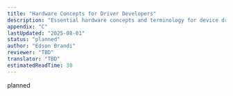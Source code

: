 ```yaml
---
title: "Hardware Concepts for Driver Developers"
description: "Essential hardware concepts and terminology for device driver development"
appendix: "C"
lastUpdated: "2025-08-01"
status: "planned"
author: "Edson Brandi"
reviewer: "TBD"
translator: "TBD"
estimatedReadTime: 30
---
```


planned
